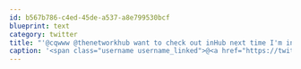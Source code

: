 ```yaml
---
id: b567b786-c4ed-45de-a537-a8e799530bcf
blueprint: text
category: twitter
title: "'@cqwww @thenetworkhub want to check out inHub next time I'm in YYJ. @okcolab is hopefully opening soon here.!"
caption: '<span class="username username_linked">@<a href="https://twitter.com/cqwww" title="Kris Constable">cqwww</a></span> <span class="username username_linked">@<a href="https://twitter.com/thenetworkhub" title="The Network Hub">thenetworkhub</a></span> want to check out inHub next time I''m in YYJ. <span class="username username_linked">@<a href="https://twitter.com/okcolab" title="Okanagan coLab">okcolab</a></span> is hopefully opening soon here.!'
---
```

